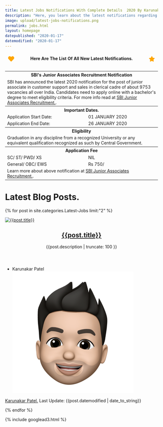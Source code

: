 ```yaml
---
title: Latest Jobs Notifications With Complete Details  2020 By Karunakar Patel.
description: "Here, you learn about the latest notifications regarding each and every central and state govt jobs, bank jobs and more about important dates, application fees, apply online, admit cards download and many more."
image: upload/latest-jobs-notifications.png
permalink: jobs.html
layout: homepage
datepublished: "2020-01-17"
datemodified: "2020-01-17"
---
```



<table>
<caption style="margin-bottom: 20px; font-weight: bold; background-color: var(--gray10); padding: 10px;"> 
<svg viewBox="0 0 512 512" fill="orange" style="width: 20px; height: 20px; float: left; animation: pulse 900ms linear infinite;"><path d="M462.3 62.6C407.5 15.9 326 24.3 275.7 76.2L256 96.5l-19.7-20.3C186.1 24.3 104.5 15.9 49.7 62.6c-62.8 53.6-66.1 149.8-9.9 207.9l193.5 199.8c12.5 12.9 32.8 12.9 45.3 0l193.5-199.8c56.3-58.1 53-154.3-9.8-207.9z"/></svg>Here Are The List Of All New Latest Notifications.
<svg viewBox="0 0 576 512" fill="orange" style="width: 20px; height: 20px; float: right; animation: spin 2s linear infinite;"><path d="M259.3 17.8L194 150.2 47.9 171.5c-26.2 3.8-36.7 36.1-17.7 54.6l105.7 103-25 145.5c-4.5 26.3 23.2 46 46.4 33.7L288 439.6l130.7 68.7c23.2 12.2 50.9-7.4 46.4-33.7l-25-145.5 105.7-103c19-18.5 8.5-50.8-17.7-54.6L382 150.2 316.7 17.8c-11.7-23.6-45.6-23.9-57.4 0z"/></svg></caption>
<th colspan="2"><b>SBI's Junior Associates Recruitment Notification</b></th>
<tr><td colspan="2">SBI has announced the latest 2020 notification for the post of junior associate in customer support and sales in clerical cadre of about 9753 vacancies all over India. Candidates need to apply online with a bachelor's degree to meet eligibility criteria. For more info read at <a href="https://www.alltechnotricks.com/jobs/sbi_junior_associates_recruitment_2020.html">SBI Junior Associates Recruitment.</a>.</td></tr>
<th colspan="2">Important Dates.</th>
<tr>
<td>Application Start Date:</td>
<td>01 JANUARY 2020</td>
</tr>
<tr><td>Application End Date:</td>
<td>26 JANUARY 2020</td>
</tr>
<th colspan="2">Eligibility</th>
<tr><td colspan="2">Graduation in any discipline from a recognized University or any equivalent qualification recognized as such by Central Government.</td></tr>
<th colspan="2">Application Fee</th>
<tr>
<td>SC/ ST/ PWD/ XS</td>
<td>NIL</td>
</tr>
<tr><td>General/ OBC/ EWS</td>
<td>Rs 750/</td>
</tr>
<tr><td colspan="2">Learn more about above notification at <a href="https://www.alltechnotricks.com/jobs/sbi_junior_associates_recruitment_2020.html">SBI Junior Associates Recruitment.</a>.</td></tr>
</table>




<div class="box">
   <div class="box-header">
      <h1>Latest Blog Posts.</h1>
   </div>
</div>


{% for post in site.categories.Latest-Jobs limit:"2" %}

<article 
    class="post-card post tag-challenge tag-code tag-code-challenge tag-coding tag-css tag-html tag-interview tag-coding-interview tag-interviewing tag-javascript tag-job tag-job-hunting tag-job-interview tag-learning-to-code tag-learn-to-code">
      <a class="post-card-image-link" href="{{post.url | absolute_url}}">
       <img class="post-card-image" srcset="{{post.image}}" sizes="(max-width: 1000px) 400px, 700px"
        onerror="this.style.display='none'" alt="{{post.title}}" title="{{post.title}}" />
      </a>
      <div class="post-card-content">
       <div class="post-card-content-link">
        <header class="post-card-header">
         <h2 class="post-card-title">
          <a href="{{post.url | absolute_url}}">
           {{post.title}}
          </a>
         </h2>
         <span class="post-card-tags">
         <p>{{post.description | truncate: 100 }}</p>
         </span>
        </header>
       </div>
<footer class="post-card-meta">
        <ul class="author-list">
         <li class="author-list-item">
          <div class="author-name-tooltip">
           Karunakar Patel
          </div>
          <a href="https://www.alltechnotricks.com" class="static-avatar">
           <img class="author-profile-image" src="uploads/avatar.png" alt="Karunakar Patel" />
          </a>
         </li>
        </ul>
        <a class="meta-item" href="https://www.alltechnotricks.com">Karunakar Patel.</a>
        <time class="meta-item">Last Update: {{post.datemodified | date_to_string}}</time>
      </footer>
	      </div>
</article>

{% endfor %}


{% include googlead3.html %}


